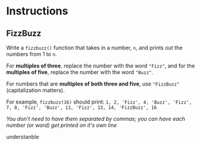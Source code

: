 # Instructions  
## FizzBuzz

Write a `fizzbuzz()` function that takes in a number, `n`, and prints out the numbers from 1 to `n`. 

For **multiples of three**, replace the number with the word `"Fizz"`, and for the **multiples of five**, replace the number with the word `"Buzz"`. 

For numbers that are **multiples of both three and five**, use `"FizzBuzz"` (capitalization matters).

For example, `fizzbuzz(16)` should print:
`1, 2, 'Fizz', 4, 'Buzz', 'Fizz', 7, 8, 'Fizz', 'Buzz', 11, 'Fizz', 13, 14, 'FizzBuzz', 16`


*You don't need to have them separated by commas; you can have each number (or word) get printed on it's own line*

understanble